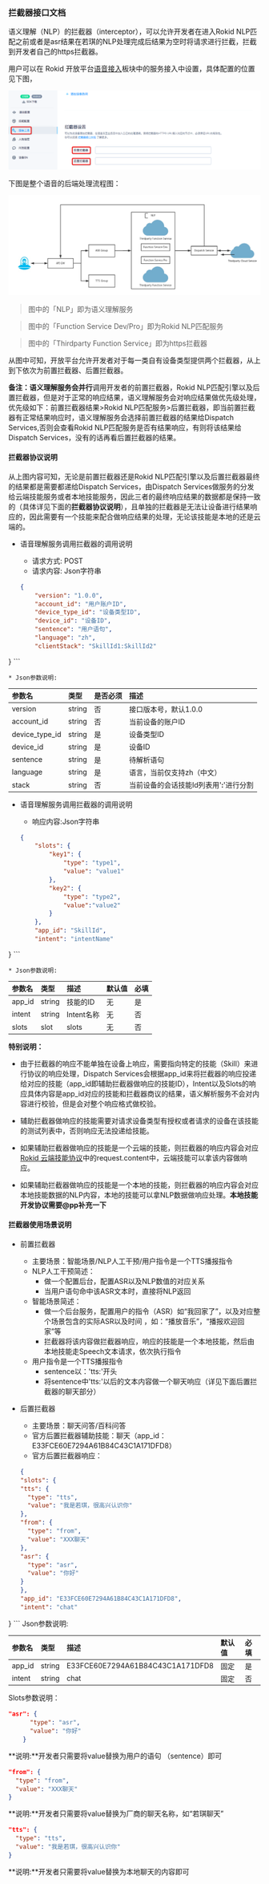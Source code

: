 ### 拦截器接口文档

语义理解（NLP）的拦截器（interceptor），可以允许开发者在进入Rokid NLP匹配之前或者是asr结果在若琪的NLP处理完成后结果为空时将请求进行拦截，拦截到开发者自己的https拦截器。

用户可以在 Rokid 开放平台[语音接入](https://developer.rokid.com/voice/#/)板块中的服务接入中设置，具体配置的位置见下图，

![intercepto](images/interceptor2.png)

下图是整个语音的后端处理流程图：

![intercepto](images/interceptor.jpg)

> 图中的「NLP」即为语义理解服务

> 图中的「Function Service Dev/Pro」即为Rokid NLP匹配服务
 
> 图中的「Thirdparty Function Service」即为https拦截器

从图中可知，开放平台允许开发者对于每一类自有设备类型提供两个拦截器，从上到下依次为前置拦截器、后置拦截器。

**备注：**语义理解服务会**并行**调用开发者的前置拦截器，Rokid NLP匹配引擎以及后置拦截器，但是对于正常的响应结果，语义理解服务会对响应结果做优先级处理，优先级如下：前置拦截器结果>Rokid NLP匹配服务>后置拦截器，即当前置拦截器有正常结果响应时，语义理解服务会选择前置拦截器的结果给Dispatch Services,否则会查看Rokid NLP匹配服务是否有结果响应，有则将该结果给Dispatch Services，没有的话再看后置拦截器的结果。

#### 拦截器协议说明
从上图内容可知，无论是前置拦截器还是Rokid NLP匹配引擎以及后置拦截器最终的结果都是需要都递给Dispatch Services，由Dispatch Services做服务的分发给云端技能服务或者本地技能服务，因此三者的最终响应结果的数据都是保持一致的（具体详见下面的**拦截器协议说明**），且单独的拦截器是无法让设备进行结果响应的，因此需要有一个技能来配合做响应结果的处理，无论该技能是本地的还是云端的。

* 语音理解服务调用拦截器的调用说明
    * 请求方式: POST
    * 请求内容: Json字符串
    
    ```Json
    {
        "version": "1.0.0",
        "account_id": "用户账户ID",
        "device_type_id": "设备类型ID",
        "device_id": "设备ID",
        "sentence": "用户语句",
        "language": "zh",
        "clientStack": "SkillId1:SkillId2"
}
    ```
    
    * Json参数说明:

| 参数名            | 类型 |是否必须| 描述 |
| :------------- | :-- | :-- | :-- |
| version        | string |否| 接口版本号，默认1.0.0 |
| account_id     | string |否|当前设备的账户ID |
| device_type_id | string |是|设备类型ID |
| device_id      | string |是|设备ID |
| sentence       | string |是|待解析语句 |
| language       | string |是|语言，当前仅支持zh（中文） |
| stack          | string |否|当前设备的会话技能Id列表用'**:**'进行分割 | 

* 语音理解服务调用拦截器的调用说明
    * 响应内容:Json字符串
    
    ```Json
    {
        "slots": {
            "key1": {
                "type": "type1",
                "value": "value1"
            },
            "key2": {
                "type": "type2",
                "value":"value2"
            }
        },
        "app_id": "SkillId",
        "intent": "intentName"
}
    ```

    * Json参数说明:
    
| 参数名 | 类型 | 描述 | 默认值 | 必填 |
| :-- | :-- | :-- | :-- | :-- |
| app_id | string | 技能的ID | 无 | 是 |
| intent | string |Intent名称 | 无 | 否 |
| slots | slot | slots | 无 | 否 |

**特别说明：**
* 由于拦截器的响应不能单独在设备上响应，需要指向特定的技能（Skill）来进行协议的响应处理，Dispatch Services会根据app_id来将拦截器的响应投递给对应的技能（app_id即辅助拦截器做响应的技能ID），Intent以及Slots的响应具体内容是app_id对应的技能和拦截器商议的结果，语义解析服务不会对内容进行校验，但是会对整个响应格式做校验。

* 辅助拦截器做响应的技能需要对请求设备类型有授权或者请求的设备在该技能的测试列表中，否则响应无法投递给技能。
* 如果辅助拦截器做响应的技能是一个云端的技能，则拦截器的响应内容会对应[Rokid 云端技能协议](../2-RokidDocument/1-SkillsKit/important-concept/cloud-app-development-protocol_cn.md)中的request.content中，云端技能可以拿该内容做响应。
* 如果辅助拦截器做响应的技能是一个本地的技能，则拦截器的响应内容会对应本地技能数据的NLP内容，本地的技能可以拿NLP数据做响应处理。**本地技能开发协议需要@pp补充一下**

#### 拦截器使用场景说明

* 前置拦截器
    * 主要场景：智能场景/NLP人工干预/用户指令是一个TTS播报指令
    * NLP人工干预简述：
        * 做一个配置后台，配置ASR以及NLP数值的对应关系
        * 当用户语句命中该ASR文本时，直接将NLP返回
    * 智能场景简述：
        * 做一个后台服务，配置用户的指令（ASR）如“我回家了”，以及对应整个场景包含的实际ASR以及时间 ，如：“播放音乐”，“播报欢迎回家”等
        * 拦截器将该内容做拦截器响应，响应的技能是一个本地技能，然后由本地技能走Speech文本请求，依次执行指令
    * 用户指令是一个TTS播报指令
        * sentence以：'tts:'开头
        * 将sentence中'tts:'以后的文本内容做一个聊天响应（详见下面后置拦截器的聊天部分）
    


* 后置拦截器
    * 主要场景：聊天问答/百科问答
    * 官方后置拦截器辅助技能：聊天（app_id：E33FCE60E7294A61B84C43C1A171DFD8）
    * 官方后置拦截器响应：

    ```json
    {
  "slots": {
    "tts": {
      "type": "tts",
      "value": "我是若琪，很高兴认识你"
    },
    "from": {
      "type": "from",
      "value": "XXX聊天"
    },
    "asr": {
      "type": "asr",
      "value": "你好"
    }
  },
  "app_id": "E33FCE60E7294A61B84C43C1A171DFD8",
  "intent": "chat"
}
    ```
Json参数说明:
 
| 参数名 | 类型 | 描述 | 默认值 | 必填 |
| :-- | :-- | :-- | :-- | :-- |
| app_id | string | E33FCE60E7294A61B84C43C1A171DFD8| 固定 | 是 |
| intent | string |chat | 固定 | 否 |

Slots参数说明：

```json
"asr": {
      "type": "asr",
      "value": "你好"
    }
```

**说明:**开发者只需要将value替换为用户的语句
（sentence）即可

    
```json
"from": {
  "type": "from",
  "value": "XXX聊天"
}
```

**说明:**开发者只需要将value替换为厂商的聊天名称，如“若琪聊天”

```json
"tts": {
  "type": "tts",
  "value": "我是若琪，很高兴认识你"
}
```

**说明:**开发者只需要将value替换为本地聊天的内容即可


